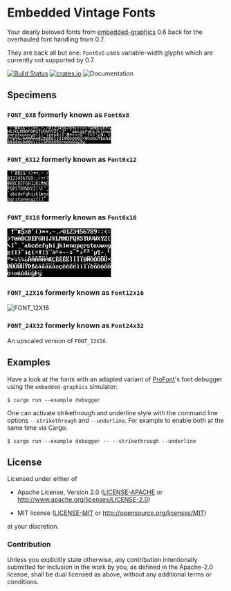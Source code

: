 # Embedded Vintage Fonts

Your dearly beloved fonts from
[embedded-graphics](https://github.com/embedded-graphics/embedded-graphics) 0.6
back for the overhauled font handling from 0.7.

They are back all but one: `Font6x6` uses variable-width glyphs which are
currently not supported by 0.7.

[![Build Status](https://github.com/sirhcel/embedded-vintage-fonts/actions/workflows/ci.yml/badge.svg)](https://github.com/sirhcel/embedded-vintage-fonts)
[![crates.io](https://img.shields.io/crates/v/embedded-vintage-fonts.svg)](https://crates.io/crates/embedded-vintage-fonts)
![Documentation](https://docs.rs/embedded-vintage-fonts/badge.svg)

## Specimens

### `FONT_6X8` formerly known as `Font6x8`

![FONT\_6X6](https://raw.githubusercontent.com/sirhcel/embedded-vintage-fonts/master/data/font6x8.png)

### `FONT_6X12` formerly known as `Font6x12`

![FONT\_6X12](https://raw.githubusercontent.com/sirhcel/embedded-vintage-fonts/master/data/font6x12.png)

### `FONT_8X16` formerly known as `Font6x16`

![FONT\_8X16](https://raw.githubusercontent.com/sirhcel/embedded-vintage-fonts/master/data/font8x16.png)

### `FONT_12X16` formerly known as `Font12x16`

![FONT\_12X16](https://raw.githubusercontent.com/sirhcel/embedded-vintage-fonts/master/data/font12x16.png)

### `FONT_24X32` formerly known as `Font24x32`

An upscaled version of `FONT_12X16`.


## Examples

Have a look at the fonts with an adapted variant of
[ProFont](https://github.com/wezm/profont)'s font debugger using the
`embedded-graphics` simulator:
```
$ cargo run --example debugger
```
One can activate strikethrough and underline style with the command line
options `--strikethrough` and `--underline`. For example to enable both at the
same time via Cargo:
```
$ cargo run --example debugger -- --strikethrough --underline
```


## License

Licensed under either of

- Apache License, Version 2.0 ([LICENSE-APACHE](LICENSE-APACHE) or
  http://www.apache.org/licenses/LICENSE-2.0)

- MIT license ([LICENSE-MIT](LICENSE-MIT) or
  http://opensource.org/licenses/MIT)

at your discretion.


### Contribution

Unless you explicitly state otherwise, any contribution intentionally submitted
for inclusion in the work by you, as defined in the Apache-2.0 license, shall
be dual licensed as above, without any additional terms or conditions.
